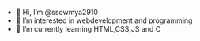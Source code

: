 - 👋 Hi, I’m @ssowmya2910
- 👀 I’m interested in webdevelopment and programming
- 🌱 I’m currently learning HTML,CSS,JS and C


<!---
ssowmya2910/ssowmya2910 is a ✨ special ✨ repository because its `README.md` (this file) appears on your GitHub profile.
You can click the Preview link to take a look at your changes.
--->
